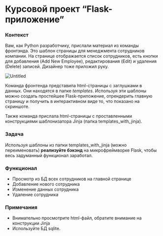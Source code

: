 # Курсовой проект “Flask-приложение”

### Контекст

Вам, как Python разработчику, прислали материал из команды фронтэнда. Это шаблон страницы для менеджмента сотрудников компании. На странице отображается список сотрудников, есть кнопки для добавления (Add New Employee), редактирования (Edit) и удаления (Delete) записей. Дизайнер тоже приложил руку.

![Untitled](https://s3-us-west-2.amazonaws.com/secure.notion-static.com/d69a2404-a56a-4a88-ada1-d433083d78fb/Untitled.png)

Команда фронтенда представила html-страницы с заглушками в данных. Они находятся в папке *templates*. Используя эти шаблоны можно создать простейшее Flask-приложение, отрендерить главную страницу и получить в интерактивном виде то, что показано на скриншоте.

Также команда прислала html-страницы с проставленными конструкциями шаблонизатора Jinja (папка templates_with_jinja). 

### **Задача**

Используя шаблоны из папки templates_with_jinja (можно переименовать) **реализуйте бэкэнд** на микрофреймворке Flask, чтобы весь задуманный функционал заработал.

### **Функционал**

- Просмотр из БД всех сотрудников на главной странице
- Добавление нового сотрудника
- Изменение данных сотрудника
- Удаление сотрудника

### **Примечания**

- Внимательно просмотрите html-файл, обратите внимание на конструкции Jinja
- Используйте БД sqlite.
